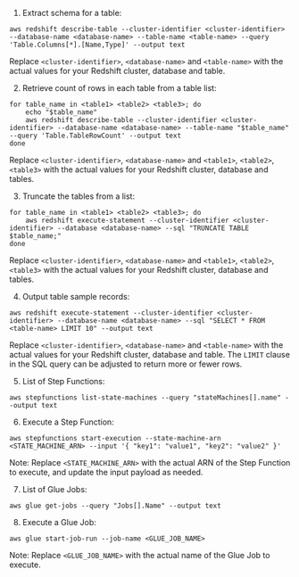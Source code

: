 

1. Extract schema for a table:

```
aws redshift describe-table --cluster-identifier <cluster-identifier> --database-name <database-name> --table-name <table-name> --query 'Table.Columns[*].[Name,Type]' --output text
```

Replace `<cluster-identifier>`, `<database-name>` and `<table-name>` with the actual values for your Redshift cluster, database and table.

2. Retrieve count of rows in each table from a table list:

```
for table_name in <table1> <table2> <table3>; do
    echo "$table_name"
    aws redshift describe-table --cluster-identifier <cluster-identifier> --database-name <database-name> --table-name "$table_name" --query 'Table.TableRowCount' --output text
done
```

Replace `<cluster-identifier>`, `<database-name>` and `<table1>`, `<table2>`, `<table3>` with the actual values for your Redshift cluster, database and tables.

3. Truncate the tables from a list:

```
for table_name in <table1> <table2> <table3>; do
    aws redshift execute-statement --cluster-identifier <cluster-identifier> --database <database-name> --sql "TRUNCATE TABLE $table_name;"
done
```

Replace `<cluster-identifier>`, `<database-name>` and `<table1>`, `<table2>`, `<table3>` with the actual values for your Redshift cluster, database and tables.

4. Output table sample records:

```
aws redshift execute-statement --cluster-identifier <cluster-identifier> --database-name <database-name> --sql "SELECT * FROM <table-name> LIMIT 10" --output text
```

Replace `<cluster-identifier>`, `<database-name>` and `<table-name>` with the actual values for your Redshift cluster, database and table. The `LIMIT` clause in the SQL query can be adjusted to return more or fewer rows.

5. List of Step Functions:
```
aws stepfunctions list-state-machines --query "stateMachines[].name" --output text
```

6. Execute a Step Function:
```
aws stepfunctions start-execution --state-machine-arn <STATE_MACHINE_ARN> --input '{ "key1": "value1", "key2": "value2" }'
```
Note: Replace `<STATE_MACHINE_ARN>` with the actual ARN of the Step Function to execute, and update the input payload as needed.

7. List of Glue Jobs:
```
aws glue get-jobs --query "Jobs[].Name" --output text
```

8. Execute a Glue Job:
```
aws glue start-job-run --job-name <GLUE_JOB_NAME>
```
Note: Replace `<GLUE_JOB_NAME>` with the actual name of the Glue Job to execute.